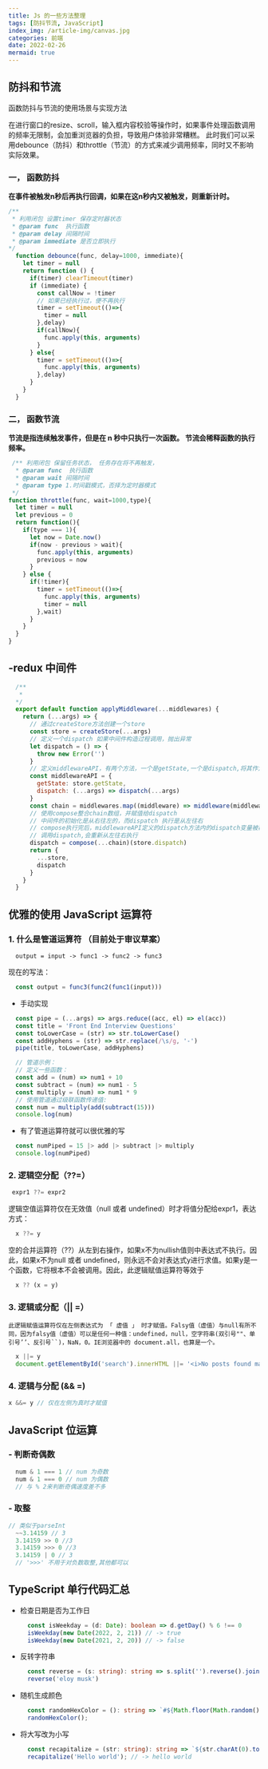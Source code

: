 ```yaml
---
title: Js 的一些方法整理
tags: [防抖节流, JavaScript]
index_img: /article-img/canvas.jpg
categories: 前端
date: 2022-02-26
mermaid: true
---
```


## 防抖和节流
  函数防抖与节流的使用场景与实现方法
  <!-- more -->
  在进行窗口的resize、scroll，输入框内容校验等操作时，如果事件处理函数调用的频率无限制，会加重浏览器的负担，导致用户体验非常糟糕。
  此时我们可以采用debounce（防抖）和throttle（节流）的方式来减少调用频率，同时又不影响实际效果。

 ### 一， 函数防抖
   **在事件被触发n秒后再执行回调，如果在这n秒内又被触发，则重新计时。**
  ```js
  /**
   * 利用闭包 设置timer 保存定时器状态 
   * @param func  执行函数
   * @param delay 间隔时间
   * @param immediate 是否立即执行
  */
    function debounce(func, delay=1000, immediate){
      let timer = null
      return function () {
        if(timer) clearTimeout(timer)
        if (immediate) {
          const callNow = !timer
          // 如果已经执行过，便不再执行
          timer = setTimeout(()=>{
            timer = null
          },delay)
          if(callNow){
            func.apply(this, arguments)
          }
        } else{
          timer = setTimeout(()=>{
            func.apply(this, arguments)
          },delay)
        }
      }
    }
  ```
 ### 二， 函数节流
 **节流是指连续触发事件，但是在 n 秒中只执行一次函数。 节流会稀释函数的执行频率。**
  ```js
   /** 利用闭包 保留任务状态， 任务存在将不再触发，
    * @param func  执行函数
    * @param wait 间隔时间
    * @param type 1.时间戳模式，否择为定时器模式
   */
  function throttle(func, wait=1000,type){
    let timer = null
    let previous = 0
    return function(){
      if(type === 1){
        let now = Date.now()
        if(now - previous > wait){
          func.apply(this, arguments)
          previous = now
        }
      } else {
        if(!timer){
          timer = setTimeout(()=>{
            func.apply(this, arguments)
            timer = null
          },wait)
        }
      }
    }
  }
  ```
## -redux 中间件

```js
  /**
   * 
  */
  export default function applyMiddleware(...middlewares) {
    return (...args) => {
      // 通过createStore方法创建一个store
      const store = createStore(...args)
      // 定义一个dispatch 如果中间件构造过程调用，抛出异常
      let dispatch = () => {
        throw new Error('')
      }
      // 定义middlewareAPI，有两个方法，一个是getState,一个是dispatch,将其作为中间件调用store的侨接
      const middlewareAPI = {
        getState: store.getState,
        dispatch: (...args) => dispatch(...args)
      }
      const chain = middlewares.map((middleware) => middleware(middlewareAPI))
      // 使用compose整合chain数组，并赋值给dispatch
      // 中间件的初始化是从右往左的，而dispatch 执行是从左往右
      // compose执行完后，middlewareAPI定义的dispatch方法内的dispatch变量被覆盖
      // 调用dispatch,会重新从左往右执行
      dispatch = compose(...chain)(store.dispatch)
      return {
        ...store,
        dispatch
      }
    }
  }
```

## 优雅的使用 JavaScript 运算符
  ### 1. 什么是管道运算符 （目前处于审议草案）
  ```
    output = input -> func1 -> func2 -> func3
  ```
  现在的写法：
  ```js
    const output = func3(func2(func1(input)))
  ```
  - 手动实现
```js
  const pipe = (...args) => args.reduce((acc, el) => el(acc))
  const title = 'Front End Interview Questions'
  const toLowerCase = (str) => str.toLowerCase()
  const addHyphens = (str) => str.replace(/\s/g, '-')
  pipe(title, toLowerCase, addHyphens)

  // 管道示例：
  // 定义一些函数：
  const add = (num) => num1 + 10
  const subtract = (num) => num1 - 5
  const multiply = (num) => num1 * 9
  // 使用管道通过级联函数传递值:
  const num = multiply(add(subtract(15)))
  console.log(num)
```
 - 有了管道运算符就可以很优雅的写

  ```js
    const numPiped = 15 |> add |> subtract |> multiply
    console.log(numPiped)
  ```
  ### 2. 逻辑空分配（??=）
  ```js
   expr1 ??= expr2
  ```
  逻辑空值运算符仅在无效值（null 或者 undefined）时才将值分配给expr1，表达方式：

  ```js
    x ??= y
  ```
  空的合并运算符（??）从左到右操作，如果x不为nullish值则中表达式不执行。因此，如果x不为null 或者 undefined，则永远不会对表达式y进行求值。如果y是一个函数，它将根本不会被调用。因此，此逻辑赋值运算符等效于
  ```js
    x ?? (x = y)
  ```
  ### 3. 逻辑或分配（|| =）
    此逻辑赋值运算符仅在左侧表达式为 「 虚值 」 时才赋值。Falsy值（虚值）与null有所不同，因为falsy值（虚值）可以是任何一种值：undefined，null，空字符串(双引号""、单引号’’、反引号``)，NaN，0。IE浏览器中的 document.all，也算是一个。
  ```js
    x ||= y
    document.getElementById('search').innerHTML ||= '<i>No posts found matching this search.</i>'
  ```
  ### 4. 逻辑与分配 (&& =)
  ```js
  x &&= y // 仅在左侧为真时才赋值
  ```
  ## JavaScript 位运算
  ### - 判断奇偶数
  ```js
    num & 1 === 1 // num 为奇数
    num & 1 === 0 // num 为偶数
    // 与 % 2来判断奇偶速度差不多
  ```
  ### - 取整
  ```js
  // 类似于parseInt
    ~~3.14159 // 3
    3.14159 >> 0 //3
    3.14159 >>> 0 //3
    3.14159 | 0 // 3
    // '>>>' 不用于对负数取整,其他都可以
  ```
  ## TypeScript 单行代码汇总
  - 检查日期是否为工作日
    ```ts
      const isWeekday = (d: Date): boolean => d.getDay() % 6 !== 0
      isWeekday(new Date(2022, 2, 21)) // -> true
      isWeekday(new Date(2021, 2, 20)) // -> false
    ```
  - 反转字符串
    ```ts
      const reverse = (s: string): string => s.split('').reverse().join('')
      reverse('eloy musk')
    ```
  - 随机生成颜色
    ```ts
      const randomHexColor = (): string => `#${Math.floor(Math.random() * 0xffffff).toString(16).padEnd(6, '0')}`;
      randomHexColor();
    ```
  - 将大写改为小写
    ```ts
      const recapitalize = (str: string): string => `${str.charAt(0).toLowerCase()}${str.slice(1)}`;
      recapitalize('Hello world'); // -> hello world
    ```